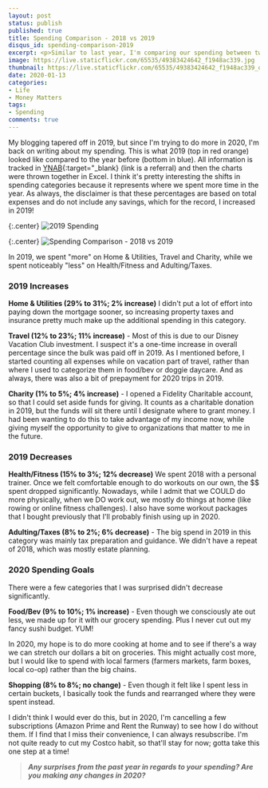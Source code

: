 ```yaml
---
layout: post
status: publish
published: true
title: Spending Comparison - 2018 vs 2019
disqus_id: spending-comparison-2019
excerpt: <p>Similar to last year, I'm comparing our spending between two years - 2019 and 2018. The shifts in categories reflected the changes in our lives.</p>
image: https://live.staticflickr.com/65535/49383424642_f1948ac339.jpg
thumbnail: https://live.staticflickr.com/65535/49383424642_f1948ac339_q.jpg
date: 2020-01-13
categories:
- Life
- Money Matters
tags: 
- Spending
comments: true
---
```

My blogging tapered off in 2019, but since I'm trying to do more in 2020, I'm back on writing about my spending. This is what 2019 (top in red orange) looked like compared to the year before (bottom in blue). All information is tracked in [YNAB](https://ynab.com/referral/?ref=BWZcB3gkMhf1SYyg&utm_source=customer_referral){:target="_blank} (link is a referral) and then the charts were thrown together in Excel. I think it's pretty interesting the shifts in spending categories because it represents where we spent more time in the year. As always, the disclaimer is that these percentages are based on total expenses and do not include any savings, which for the record, I increased in 2019!

{:.center}
![2019 Spending](https://live.staticflickr.com/65535/49383328862_6be64d543f_z.jpg)

{:.center}
![Spending Comparison - 2018 vs 2019](https://live.staticflickr.com/65535/49383424642_f1948ac339_z.jpg)

In 2019, we spent "more" on Home & Utilities, Travel and Charity, while we spent noticeably "less" on Health/Fitness and Adulting/Taxes. 

### 2019 Increases
**Home & Utilities (29% to 31%; 2% increase)** I didn't put a lot of effort into paying down the mortgage sooner, so increasing property taxes and insurance pretty much make up the additional spending in this category.  

**Travel (12% to 23%; 11% increase)** - Most of this is due to our Disney Vacation Club investment. I suspect it's a one-time increase in overall percentage since the bulk was paid off in 2019. As I mentioned before, I started counting all expenses while on vacation part of travel, rather than where I used to categorize them in food/bev or doggie daycare. And as always, there was also a bit of prepayment for 2020 trips in 2019. 

**Charity (1% to 5%; 4% increase)** - I opened a Fidelity Charitable account, so that I could set aside funds for giving. It counts as a charitable donation in 2019, but the funds will sit there until I designate where to grant money. I had been wanting to do this to take advantage of my income now, while giving myself the opportunity to give to organizations that matter to me in the future.

### 2019 Decreases
**Health/Fitness (15% to 3%; 12% decrease)** We spent 2018 with a personal trainer. Once we felt comfortable enough to do workouts on our own, the $$ spent dropped significantly. Nowadays, while I admit that we COULD do more physically, when we DO work out, we mostly do things at home (like rowing or online fitness challenges). I also have some workout packages that I bought previously that I'll probably finish using up in 2020.

**Adulting/Taxes (8% to 2%; 6% decrease)** - The big spend in 2019 in this category was mainly tax preparation and guidance. We didn't have a repeat of 2018, which was mostly estate planning.  

### 2020 Spending Goals
There were a few categories that I was surprised didn't decrease significantly.

**Food/Bev (9% to 10%; 1% increase)** - Even though we consciously ate out less, we made up for it with our grocery spending. Plus I never cut out my fancy sushi budget. YUM! 

In 2020, my hope is to do more cooking at home and to see if there's a way we can stretch our dollars a bit on groceries. This might actually cost more, but I would like to spend with local farmers (farmers markets, farm boxes, local co-op) rather than the big chains. 

**Shopping (8% to 8%; no change)** - Even though it felt like I spent less in certain buckets, I basically took the funds and rearranged where they were spent instead. 

I didn't think I would ever do this, but in 2020, I'm cancelling a few subscriptions (Amazon Prime and Rent the Runway) to see how I do without them. If I find that I miss their convenience, I can always resubscribe. I'm not quite ready to cut my Costco habit, so that'll stay for now; gotta take this one step at a time!

>**_Any surprises from the past year in regards to your spending? Are you making any changes in 2020?_**

